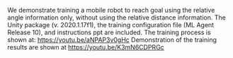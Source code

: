 We demonstrate training a mobile robot to reach goal using the relative angle information only, without using the relative distance information.
The Unity package (v. 2020.1.17f1), the training configuration file (ML Agent Release 10), and instructions ppt are included.
The training process is shown at: https://youtu.be/aNPAP3v0gHc
Demonstration of the training results are shown at https://youtu.be/K3mN6CDPRGc
